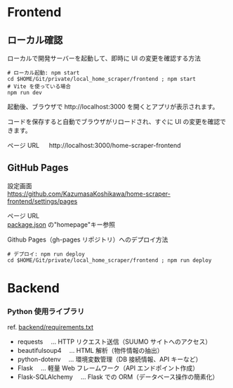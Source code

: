 # Frontend

## ローカル確認

ローカルで開発サーバーを起動して、即時に UI の変更を確認する方法

```shell
# ローカル起動: npm start
cd $HOME/Git/private/local_home_scraper/frontend ; npm start
# Vite を使っている場合
npm run dev
```

起動後、ブラウザで http://localhost:3000 を開くとアプリが表示されます。

コードを保存すると自動でブラウザがリロードされ、すぐに UI の変更を確認できます。

ページ URL 　
http://localhost:3000/home-scraper-frontend

## GitHub Pages

設定画面  
https://github.com/KazumasaKoshikawa/home-scraper-frontend/settings/pages

ページ URL  
[package.json](package.json) の"homepage"キー参照

Github Pages（gh-pages リポジトリ）へのデプロイ方法

```shell
# デプロイ: npm run deploy
cd $HOME/Git/private/local_home_scraper/frontend ; npm run deploy
```

# Backend

### Python 使用ライブラリ

ref. [backend/requirements.txt](backend/requirements.txt)

- requests 　… HTTP リクエスト送信（SUUMO サイトへのアクセス）
- beautifulsoup4 　… HTML 解析（物件情報の抽出）
- python-dotenv 　… 環境変数管理（DB 接続情報、API キーなど）
- Flask 　… 軽量 Web フレームワーク（API エンドポイント作成）
- Flask-SQLAlchemy 　… Flask での ORM（データベース操作の簡素化）
